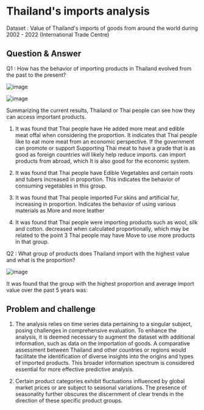 # Thailand's imports analysis

Dataset : Value of Thailand's imports of goods from around the world during 2002 - 2022 (International Trade Centre)

## Question & Answer

Q1 : How has the behavior of importing products in Thailand evolved from the past to the present?

![image](https://github.com/nacknatthawit/Thailand-s-imports-analysis/assets/115746160/296ed6f6-26cc-405e-aeb4-0c30bae4536f)

![image](https://github.com/nacknatthawit/Thailand-s-imports-analysis/assets/115746160/a665b6c9-054b-42af-9df7-337f076695cf)

Summarizing the current results, Thailand or Thai people can see how they can access important products.

1. It was found that Thai people have He added more meat and edible meat offal when considering the proportion. It indicates that Thai people like to eat more meat from an economic perspective.
If the government can promote or support Supporting Thai meat to have a grade that is as good as foreign countries will likely help reduce imports. can import products from abroad, which
It is also good for the economic system.

2. It was found that Thai people have Edible Vegetables and certain roots and tubers increased in proportion. This indicates the behavior of consuming vegetables in this group.

3. It was found that Thai people imported Fur skins and artificial fur, increasing in proportion. Indicates the behavior of using various materials as More and more leather

4. It was found that Thai people were importing products such as wool, silk and cotton. decreased when calculated proportionally, which may be related to the point 3 Thai people may have
Move to use more products in that group.

Q2 : What group of products does Thailand import with the highest value and what is the proportion?

![image](https://github.com/nacknatthawit/Thailand-s-imports-analysis/assets/115746160/d656f3b9-cb16-48a8-a330-56a30ebcb2b2)

It was found that the group with the highest proportion and average import value over the past 5 years was:

## Problem and challenge

1. The analysis relies on time series data pertaining to a singular subject, posing challenges in comprehensive evaluation. To enhance the analysis, it is deemed necessary to augment the dataset with additional information, such as data on the importation of goods. A comparative assessment between Thailand and other countries or regions would facilitate the identification of diverse insights into the origins and types of imported products. This broader information spectrum is considered essential for more effective predictive analysis.

2. Certain product categories exhibit fluctuations influenced by global market prices or are subject to seasonal variations. The presence of seasonality further obscures the discernment of clear trends in the direction of these specific product groups.

